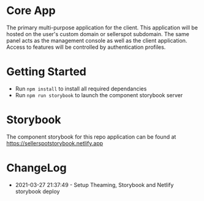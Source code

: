 # Core App

The primary multi-purpose application for the client. This application will be hosted on the user's custom domain or sellerspot subdomain.
The same panel acts as the management console as well as the client application. Access to features will be controlled by authentication profiles.

# Getting Started

-   Run `npm install` to install all required dependancies
-   Run `npm run storybook` to launch the component storybook server

# Storybook

The component storybook for this repo application can be found at https://sellerspotstorybook.netlify.app

# ChangeLog

-   2021-03-27 21:37:49 - Setup Theaming, Storybook and Netlify storybook deploy
